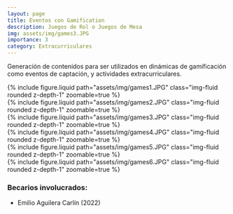 ```yaml
---
layout: page
title: Eventos con Gamification
description: Juegos de Rol o Juegos de Mesa
img: assets/img/games3.JPG
importance: 3
category: Extracurriculares
---
```


Generación de contenidos para ser utilizados en dinámicas de gamificación como eventos de captación, y actividades extracurriculares.

<div class="row mt-3">
    <div class="col-sm mt-3 mt-md-0">
        {% include figure.liquid path="assets/img/games1.JPG" class="img-fluid rounded z-depth-1" zoomable=true %}
    </div>
    <div class="col-sm mt-3 mt-md-0">
        {% include figure.liquid path="assets/img/games2.JPG" class="img-fluid rounded z-depth-1" zoomable=true %}
    </div>
    <div class="col-sm mt-3 mt-md-0">
        {% include figure.liquid path="assets/img/games3.JPG" class="img-fluid rounded z-depth-1" zoomable=true %}
    </div>
</div>

<div class="row mt-3">
    <div class="col-sm mt-3 mt-md-0">
        {% include figure.liquid path="assets/img/games4.JPG" class="img-fluid rounded z-depth-1" zoomable=true %}
    </div>
    <div class="col-sm mt-3 mt-md-0">
        {% include figure.liquid path="assets/img/games5.JPG" class="img-fluid rounded z-depth-1" zoomable=true %}
    </div>
    <div class="col-sm mt-3 mt-md-0">
        {% include figure.liquid path="assets/img/games6.JPG" class="img-fluid rounded z-depth-1" zoomable=true %}
    </div>
</div>

### Becarios involucrados:
- Emilio Aguilera Carlín (2022)